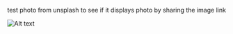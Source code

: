 test photo from unsplash to see if it displays photo by sharing the image  link

![Alt text](https://unsplash.com/photos/ycZNa2IxAWg)